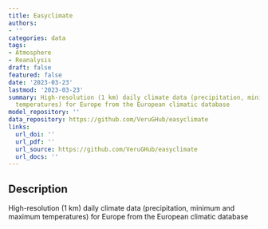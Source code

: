 ```yaml
---
title: Easyclimate
authors:
- ''
categories: data
tags:
- Atmosphere
- Reanalysis
draft: false
featured: false
date: '2023-03-23'
lastmod: '2023-03-23'
summary: High-resolution (1 km) daily climate data (precipitation, minimum and maximum
  temperatures) for Europe from the European climatic database
model_repository: ''
data_repository: https://github.com/VeruGHub/easyclimate
links:
  url_doi: ''
  url_pdf: ''
  url_source: https://github.com/VeruGHub/easyclimate
  url_docs: ''
---
```


## Description

High-resolution (1 km) daily climate data (precipitation, minimum and maximum temperatures) for Europe from the European climatic database

